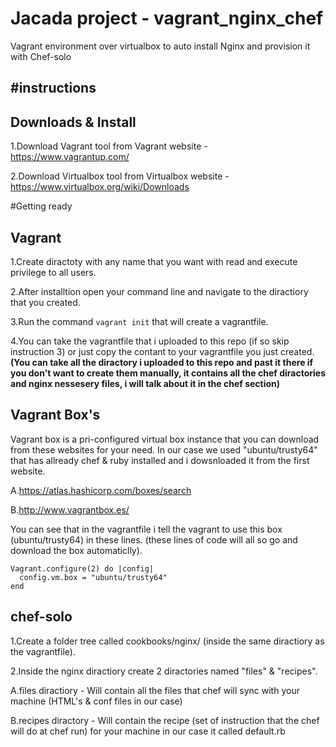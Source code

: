 # Jacada project - vagrant_nginx_chef
Vagrant environment over virtualbox to auto install Nginx and provision it with Chef-solo

#instructions
----

Downloads & Install
---

1.Download Vagrant tool from Vagrant website - https://www.vagrantup.com/

2.Download Virtualbox tool from Virtualbox website - https://www.virtualbox.org/wiki/Downloads


#Getting ready


Vagrant
---

1.Create diractoty with any name that you want with read and execute privilege to all users.


2.After installtion open your command line and navigate to the diractiory that you created.

3.Run the command  `vagrant init` that will create a vagrantfile.

4.You can take the vagrantfile that i uploaded to this repo (if so skip instruction 3) or just copy the contant to your vagrantfile you just created.
**(You can take all the diractory i uploaded to this repo and past it there if you don't want to create them manually, it contains all the chef diractories and nginx nessesery files, i will talk about it in the chef section)**

Vagrant Box's
---

Vagrant box is a pri-configured virtual box instance that you can download from these websites for your need.
In our case we used "ubuntu/trusty64" that has allready chef & ruby installed and i dowsnloaded it from the first website.

A.https://atlas.hashicorp.com/boxes/search

B.http://www.vagrantbox.es/

You can see that in the vagrantfile i tell the vagrant to use this box (ubuntu/trusty64) in these lines. 
(these lines of code will all so go and download the box automaticlly). 

```
Vagrant.configure(2) do |config|
  config.vm.box = "ubuntu/trusty64"
end
```


chef-solo
---

1.Create a folder tree called cookbooks/nginx/ (inside the same diractiory as the vagrantfile).

2.Inside the nginx diractiory create 2 diractories named "files" & "recipes".

  A.files diractiory - Will contain all the files that chef will sync with your machine (HTML's & conf files in our case)

  B.recipes diractory - Will contain the recipe (set of instruction that the chef will do at chef run) for your machine in our case it   called default.rb
  
